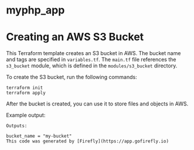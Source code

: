 # myphp_app
# Creating an AWS S3 Bucket

This Terraform template creates an S3 bucket in AWS. The bucket name and tags are specified in `variables.tf`. The `main.tf` file references the `s3_bucket` module, which is defined in the `modules/s3_bucket` directory.

To create the S3 bucket, run the following commands:

```
terraform init
terraform apply
```

After the bucket is created, you can use it to store files and objects in AWS.

Example output:

```
Outputs:

bucket_name = "my-bucket"
This code was generated by [Firefly](https://app.gofirefly.io)